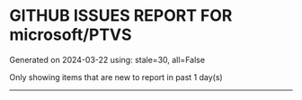 
# GITHUB ISSUES REPORT FOR microsoft/PTVS


Generated on 2024-03-22 using: stale=30, all=False


Only showing items that are new to report in past 1 day(s)


---
